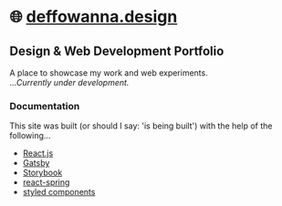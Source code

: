# 🌐 [deffowanna.design](https://deffowanna.design)
## Design & Web Development Portfolio

A place to showcase my work and web experiments.  
...*Currently under development.*

### Documentation
This site was built (or should I say: 'is being built') with the help of the following...
- [React.js](https://reactjs.org/docs/getting-started.html)
- [Gatsby](https://www.gatsbyjs.com/docs/)
- [Storybook](https://storybook.js.org/docs/react/get-started/introduction)
- [react-spring](https://www.react-spring.io/docs)
- [styled components](https://styled-components.com/docs)
